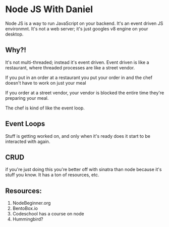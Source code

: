 # Node JS With Daniel

Node JS is a way to run JavaScript on your backend.  It's an event driven JS
environmnt. It's not a web server; it's just googles v8 engine on your desktop.

## Why?!

It's not multi-threaded; instead it's event driven.  Event driven is like a
restaurant, where threaded processes are like a street vendor.

If you put in an order at a restaurant you put your order in and the chef
doesn't have to work on just your meal

If you order at a street vendor, your vendor is blocked the entire time they're
preparing your meal.

The chef is kind of like the event loop.

## Event Loops

Stuff is getting worked on, and only when it's ready does it start to be
interacted with again.

## CRUD
if you're just doing this you're better off with sinatra than node because it's
  stuff you know. It has a ton of resources, etc.

## Resources:

1. NodeBeginner.org
2. BentoBox.io
3. Codeschool has a course on node
4. Hummingbird?
